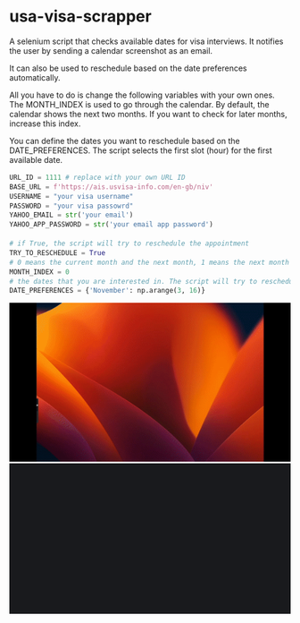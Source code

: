 # usa-visa-scrapper

A selenium script that checks available dates for visa interviews.
It notifies the user by sending a calendar screenshot as an email.

It can also be used to reschedule based on the date preferences automatically.

All you have to do is change the following variables with your own ones.
The MONTH_INDEX is used to go through the calendar. By default, the calendar shows the next two months. If you want to check for later months, increase this index.

You can define the dates you want to reschedule based on the DATE_PREFERENCES. The script selects the first slot (hour) for the first available date.

```python
URL_ID = 1111 # replace with your own URL ID
BASE_URL = f'https://ais.usvisa-info.com/en-gb/niv'
USERNAME = "your visa username"
PASSWORD = "your visa passowrd"
YAHOO_EMAIL = str('your email')
YAHOO_APP_PASSWORD = str('your email app password')

# if True, the script will try to reschedule the appointment
TRY_TO_RESCHEDULE = True
# 0 means the current month and the next month, 1 means the next month and the month after that
MONTH_INDEX = 0
# the dates that you are interested in. The script will try to reschedule to the first available date in this list
DATE_PREFERENCES = {'November': np.arange(3, 16)}
```

![Alt Text](https://github.com/Ieremie/usa-visa-scrapper/blob/main/visa_web_scraper/selenium.gif)
![Alt Text](https://github.com/Ieremie/usa-visa-scrapper/blob/main/visa_web_scraper/output.gif)
